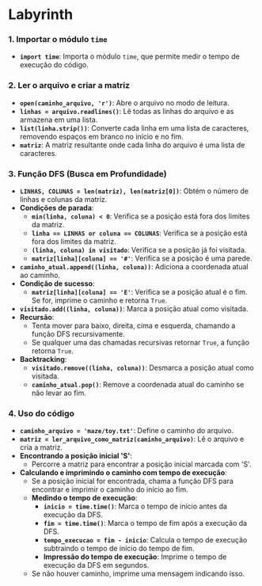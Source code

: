 # Labyrinth

### 1. Importar o módulo `time`

- **`import time`**: Importa o módulo `time`, que permite medir o tempo de execução do código.

### 2. Ler o arquivo e criar a matriz

- **`open(caminho_arquivo, 'r')`**: Abre o arquivo no modo de leitura.
- **`linhas = arquivo.readlines()`**: Lê todas as linhas do arquivo e as armazena em uma lista.
- **`list(linha.strip())`**: Converte cada linha em uma lista de caracteres, removendo espaços em branco no início e no fim.
- **`matriz`**: A matriz resultante onde cada linha do arquivo é uma lista de caracteres.

### 3. Função DFS (Busca em Profundidade)

- **`LINHAS, COLUNAS = len(matriz), len(matriz[0])`**: Obtém o número de linhas e colunas da matriz.
- **Condições de parada**:
  - **`min(linha, coluna) < 0`**: Verifica se a posição está fora dos limites da matriz.
  - **`linha == LINHAS or coluna == COLUNAS`**: Verifica se a posição está fora dos limites da matriz.
  - **`(linha, coluna) in visitado`**: Verifica se a posição já foi visitada.
  - **`matriz[linha][coluna] == '#'`**: Verifica se a posição é uma parede.
- **`caminho_atual.append((linha, coluna))`**: Adiciona a coordenada atual ao caminho.
- **Condição de sucesso**:
  - **`matriz[linha][coluna] == 'E'`**: Verifica se a posição atual é o fim. Se for, imprime o caminho e retorna `True`.
- **`visitado.add((linha, coluna))`**: Marca a posição atual como visitada.
- **Recursão**:
  - Tenta mover para baixo, direita, cima e esquerda, chamando a função DFS recursivamente.
  - Se qualquer uma das chamadas recursivas retornar `True`, a função retorna `True`.
- **Backtracking**:
  - **`visitado.remove((linha, coluna))`**: Desmarca a posição atual como visitada.
  - **`caminho_atual.pop()`**: Remove a coordenada atual do caminho se não levar ao fim.

### 4. Uso do código

- **`caminho_arquivo = 'maze/toy.txt'`**: Define o caminho do arquivo.
- **`matriz = ler_arquivo_como_matriz(caminho_arquivo)`**: Lê o arquivo e cria a matriz.
- **Encontrando a posição inicial 'S'**:
  - Percorre a matriz para encontrar a posição inicial marcada com 'S'.
- **Calculando e imprimindo o caminho com tempo de execução**:
  - Se a posição inicial for encontrada, chama a função DFS para encontrar e imprimir o caminho do início ao fim.
  - **Medindo o tempo de execução**:
    - **`inicio = time.time()`**: Marca o tempo de início antes da execução da DFS.
    - **`fim = time.time()`**: Marca o tempo de fim após a execução da DFS.
    - **`tempo_execucao = fim - inicio`**: Calcula o tempo de execução subtraindo o tempo de início do tempo de fim.
    - **Impressão do tempo de execução**: Imprime o tempo de execução da DFS em segundos.
  - Se não houver caminho, imprime uma mensagem indicando isso.